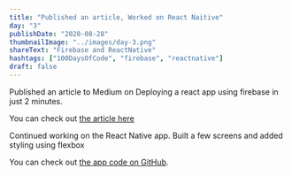 ```yaml
---
title: "Published an article, Worked on React Naitive"
day: "3"
publishDate: "2020-08-28"
thumbnailImage: "../images/day-3.png"
shareText: "Firebase and ReactNative"
hashtags: ["100DaysOfCode", "firebase", "reactnative"]
draft: false
---
```


Published an article to Medium on Deploying a react app using firebase in just 2 minutes.

You can check out <a href="https://medium.com/@maddula.rajarahul/deploying-a-react-app-using-firebase-in-3-minutes-43d15bdd63d7" target="_blank"> the article here</a>

Continued working on the React Native app. Built a few screens and added styling using flexbox

You can check out <a href="https://github.com/rajarahul12/DoneWithIt" target="_blank">the app code on GitHub</a>.
